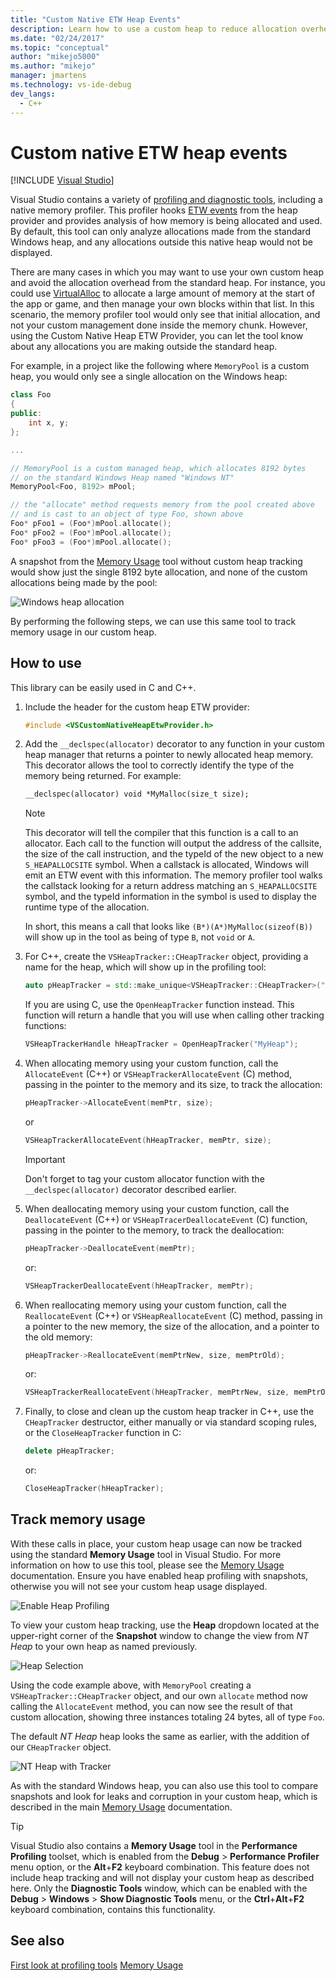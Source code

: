```yaml
---
title: "Custom Native ETW Heap Events"
description: Learn how to use a custom heap to reduce allocation overhead, but still provide allocation information to the memory profiler for allocation analysis.
ms.date: "02/24/2017"
ms.topic: "conceptual"
author: "mikejo5000"
ms.author: "mikejo"
manager: jmartens
ms.technology: vs-ide-debug
dev_langs:
  - C++
---
```

# Custom native ETW heap events

 [!INCLUDE [Visual Studio](~/includes/applies-to-version/vs-windows-only.md)]

Visual Studio contains a variety of [profiling and diagnostic tools](../profiling/profiling-feature-tour.md), including a native memory profiler.  This profiler hooks [ETW events](/windows-hardware/drivers/devtest/event-tracing-for-windows--etw-) from the heap provider and provides analysis of how memory is being allocated and used.  By default, this tool can only analyze allocations made from the standard Windows heap, and any allocations outside this native heap would not be displayed.

There are many cases in which you may want to use your own custom heap and avoid the allocation overhead from the standard heap.  For instance, you could use [VirtualAlloc](/windows/desktop/api/memoryapi/nf-memoryapi-virtualalloc) to allocate a large amount of memory at the start of the app or game, and then manage your own blocks within that list.  In this scenario, the memory profiler tool would only see that initial allocation, and not your custom management done inside the memory chunk.  However, using the Custom Native Heap ETW Provider, you can let the tool know about any allocations you are making outside the standard heap.

For example, in a project like the following where `MemoryPool` is a custom heap, you would only see a single allocation on the Windows heap:

```cpp
class Foo
{
public:
    int x, y;
};

...

// MemoryPool is a custom managed heap, which allocates 8192 bytes
// on the standard Windows Heap named "Windows NT"
MemoryPool<Foo, 8192> mPool;

// the "allocate" method requests memory from the pool created above
// and is cast to an object of type Foo, shown above
Foo* pFoo1 = (Foo*)mPool.allocate();
Foo* pFoo2 = (Foo*)mPool.allocate();
Foo* pFoo3 = (Foo*)mPool.allocate();
```

A snapshot from the [Memory Usage](../profiling/memory-usage.md) tool without custom heap tracking would show just the single 8192 byte allocation, and none of the custom allocations being made by the pool:

![Windows heap allocation](media/heap-example-windows-heap.png)

By performing the following steps, we can use this same tool to track memory usage in our custom heap.

## How to use

This library can be easily used in C and C++.

1. Include the header for the custom heap ETW provider:

   ```cpp
   #include <VSCustomNativeHeapEtwProvider.h>
   ```

1. Add the `__declspec(allocator)` decorator to any function in your custom heap manager that returns a pointer to newly allocated heap memory.  This decorator allows the tool to correctly identify the type of the memory being returned.  For example:

   ```cpp
   __declspec(allocator) void *MyMalloc(size_t size);
   ```

   > [!NOTE]
   > This decorator will tell the compiler that this function is a call to an allocator.  Each call to the function will output the address of the callsite, the size of the call instruction, and the typeId of the new object to a new `S_HEAPALLOCSITE` symbol.  When a callstack is allocated, Windows will emit an ETW event with this information.  The memory profiler tool walks the callstack looking for a return address matching an `S_HEAPALLOCSITE` symbol, and the typeId information in the symbol is used to display the runtime type of the allocation.
   >
   > In short, this means a call that looks like `(B*)(A*)MyMalloc(sizeof(B))` will show up in the tool as being of type `B`, not `void` or `A`.

1. For C++, create the `VSHeapTracker::CHeapTracker` object, providing a name for the heap, which will show up in the profiling tool:

   ```cpp
   auto pHeapTracker = std::make_unique<VSHeapTracker::CHeapTracker>("MyCustomHeap");
   ```

   If you are using C, use the `OpenHeapTracker` function instead.  This function will return a handle that you will use when calling other tracking functions:

   ```C
   VSHeapTrackerHandle hHeapTracker = OpenHeapTracker("MyHeap");
   ```

1. When allocating memory using your custom function, call the `AllocateEvent` (C++) or `VSHeapTrackerAllocateEvent` (C) method, passing in the pointer to the memory and its size, to track the allocation:

   ```cpp
   pHeapTracker->AllocateEvent(memPtr, size);
   ```

   or

   ```C
   VSHeapTrackerAllocateEvent(hHeapTracker, memPtr, size);
   ```

   > [!IMPORTANT]
   > Don't forget to tag your custom allocator function with the `__declspec(allocator)` decorator described earlier.

1. When deallocating memory using your custom function, call the `DeallocateEvent` (C++) or `VSHeapTracerDeallocateEvent` (C) function, passing in the pointer to the memory, to track the deallocation:

   ```cpp
   pHeapTracker->DeallocateEvent(memPtr);
   ```

   or:

   ```C
   VSHeapTrackerDeallocateEvent(hHeapTracker, memPtr);
   ```

1. When reallocating memory using your custom function, call the `ReallocateEvent` (C++) or `VSHeapReallocateEvent` (C) method, passing in a pointer to the new memory, the size of the allocation, and a pointer to the old memory:

   ```cpp
   pHeapTracker->ReallocateEvent(memPtrNew, size, memPtrOld);
   ```

   or:

   ```C
   VSHeapTrackerReallocateEvent(hHeapTracker, memPtrNew, size, memPtrOld);
   ```

1. Finally, to close and clean up the custom heap tracker in C++, use the `CHeapTracker` destructor, either manually or via standard scoping rules, or the `CloseHeapTracker` function in C:

   ```cpp
   delete pHeapTracker;
   ```

   or:

   ```C
   CloseHeapTracker(hHeapTracker);
   ```

## Track memory usage
With these calls in place, your custom heap usage can now be tracked using the standard **Memory Usage** tool in Visual Studio.  For more information on how to use this tool, please see the [Memory Usage](../profiling/memory-usage.md) documentation. Ensure you have enabled heap profiling with snapshots, otherwise you will not see your custom heap usage displayed.

![Enable Heap Profiling](media/heap-enable-heap.png)

To view your custom heap tracking, use the **Heap** dropdown located at the upper-right corner of the **Snapshot** window to change the view from *NT Heap* to your own heap as named previously.

![Heap Selection](media/heap-example-custom-heap.png)

Using the code example above, with `MemoryPool` creating a `VSHeapTracker::CHeapTracker` object, and our own `allocate` method now calling the `AllocateEvent` method, you can now see the result of that custom allocation, showing three instances totaling 24 bytes, all of type `Foo`.

The default *NT Heap* heap looks the same as earlier, with the addition of our `CHeapTracker` object.

![NT Heap with Tracker](media/heap-example-windows-heap.png)

As with the standard Windows heap, you can also use this tool to compare snapshots and look for leaks and corruption in your custom heap, which is described in the main [Memory Usage](../profiling/memory-usage.md) documentation.

> [!TIP]
> Visual Studio also contains a **Memory Usage** tool in the **Performance Profiling** toolset, which is enabled from the **Debug** > **Performance Profiler** menu option, or the **Alt**+**F2** keyboard combination.  This feature does not include heap tracking and will not display your custom heap as described here.  Only the **Diagnostic Tools** window, which can be enabled with the **Debug** > **Windows** > **Show Diagnostic Tools** menu, or the **Ctrl**+**Alt**+**F2** keyboard combination, contains this functionality.

## See also
[First look at profiling tools](../profiling/profiling-feature-tour.md)
[Memory Usage](../profiling/memory-usage.md)
